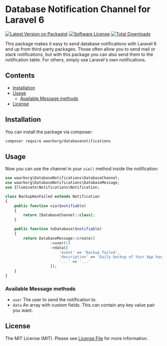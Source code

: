 # Database Notification Channel for Laravel 6

[![Latest Version on Packagist](https://img.shields.io/packagist/v/waarborg/databasenotifications.svg?style=flat-square)](https://packagist.org/packages/godforhire/databasenotifications)
[![Software License](https://img.shields.io/badge/license-MIT-brightgreen.svg?style=flat-square)](LICENSE.md)
[![Total Downloads](https://img.shields.io/packagist/dt/waarborg/databasenotifications.svg?style=flat-square)](https://packagist.org/packages/godforhire/databasenotifications)

This package makes it easy to send database notifications with Laravel 6 and up from third-party packages. Those often allow you to send mail or slack notifications, but with this package you can also send them to the notification table.
For others, simply use Laravel's own notifications.

## Contents

- [Installation](#installation)
- [Usage](#usage)
    - [Available Message methods](#available-message-methods)
- [License](#license)

## Installation

You can install the package via composer:

``` bash
composer require waarborg/databasenotifications
```

## Usage

Now you can use the channel in your `via()` method inside the notification:

```php
use waarborg\DatabaseNotifications\DatabaseChannel;
use waarborg\DatabaseNotifications\DatabaseMessage;
use Illuminate\Notifications\Notification;

class BackupHasFailed extends Notification
{
    public function via($notifiable)
    {
        return [DatabaseChannel::class];
    }

    public function toDatabase($notifiable)
    {
        return DatabaseMessage::create()
                    ->user(1)
                    ->data([
                        'event' => 'Backup failed',
                    	'description' => 'Daily backup of Your App has failed: reason, disk S3 is unreachable.',
                    	'...' => '...'
                    ]);
    }
}
```

### Available Message methods

- `user` The user to send the notification to.
- `data` An array with custom fields. This can contain any key value pair you want.

## License

The MIT License (MIT). Please see [License File](LICENSE.md) for more information.
